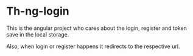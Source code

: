 # Th-ng-login

This is the angular project who cares about the login, register and token save in the local storage.

Also, when login or register happens it redirects to the respective url.